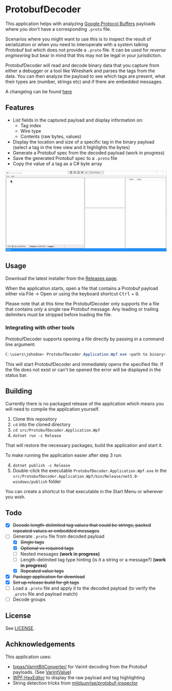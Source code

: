 # ProtobufDecoder

This application helps with analyzing [Google Protocol Buffers](https://developers.google.com/protocol-buffers) payloads where you don't have a corresponding `.proto` file.

Scenarios where you might want to use this is to inspect the result of serialization or when you need to interoperate with a system talking Protobuf but which does not provide a `.proto` file. 
It can be used for _reverse engineering_ but bear in mind that this may not be legal in your jurisdiction.

ProtobufDecoder will read and decode binary data that you capture from either a debugger or a tool like Wireshark and parses the tags from the data.
You can then analyze the payload to see which tags are present, what their types are (number, strings etc) and if there are embedded messages.

A changelog can be found [here](Changelog.md)

## Features

- List fields in the captured payload and display information on:
  - Tag index
  - Wire type
  - Contents (raw bytes, values) 
- Display the location and size of a specific tag in the binary payload (select a tag in the tree view and it highlights the bytes)
- Generate a Protobuf spec from the decoded payload (work in progress)
- Save the generated Protobuf spec to a `.proto` file
- Copy the value of a tag as a C# byte array

![animated application demo](./app-demo.gif)

## Usage

Download the latest installer from the [Releases page](https://github.com/sandermvanvliet/ProtobufDecoder/releases).


When the application starts, open a file that contains a Protobuf payload either via File -> Open or using the keyboard shortcut <kbd>Ctrl</kbd> + <kbd>O</kbd>.

Please note that at this time the ProtobufDecoder only supports the a file that contains _only_ a single raw Protobuf message. Any leading or trailing delimiters must be stripped before loading the file.

### Integrating with other tools

ProtobufDecoder supports opening a file directly by passing in a command line argument:

```PowerShell
C:\users\johndoe> ProtobufDecoder.Application.Wpf.exe <path to binary>
```

This will start ProtobufDecoder and immediately opens the specified file. If the file does not exist or can't be opened the error will be displayed in the status bar.

## Building

Currently there is no packaged release of the application which means you will need to compile the application yourself.

1. Clone this repository
2. `cd` into the cloned directory
3. `cd src/ProtobufDecoder.Application.Wpf`
4. `dotnet run -c Release`

That will restore the necessary packages, build the application and start it.

To make running the application easier after step 3 run:

4. `dotnet publish -c Release`
5. Double-click the executable `ProtobufDecoder.Application.Wpf.exe` in the `src/ProtobufDecoder.Application.Wpf/bin/Release/net5.0-windows/publish` folder

You can create a shortcut to that executable in the Start Menu or wherever you wish.

## Todo

- [X] ~~Decode length-delimited tag values that could be strings, packed repeated values or embedded messages~~
- [ ] Generate `.proto` file from decoded payload
  - [x] ~~Single tags~~
  - [x] ~~Optional vs required tags~~
  - [ ] Nested messages **(work in progress)**
  - [ ] Length-delimited tag type hinting (is it a string or a message?) **(work in progress)**
  - [x] ~~Repeated value tags~~
- [x] ~~Package application for download~~
- [x] ~~Set up release build for git tags~~
- [ ] Load a `.proto` file and apply it to the decoded payload (to verify the `.proto` file and payload match)
- [ ] Decode groups

## License

See [LICENSE](./LICENSE).

## Achknowledgements

This application uses:

- [topas/VarintBitConverter/](https://github.com/topas/VarintBitConverter/) for Varint decoding from the Protobuf payloads. (See [VarintValue](./src/ProtobufDecoder/VarintValue.cs))
- [WPF:HexEditor](https://github.com/abbaye/WPFHexEditorControl) to display the raw payload and tag highlighting
- String detection tricks from [mildsunrise/protobuf-inspector](https://github.com/mildsunrise/protobuf-inspector)